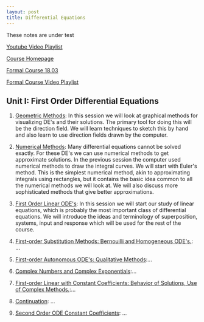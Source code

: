 ```yaml
---
layout: post
title: Differential Equations
---
```

<span class="newthought">These notes</span> are under test

[Youtube Video Playlist](https://www.youtube.com/playlist?list=PLUl4u3cNGP63oTpyxCMLKt_JmB0WtSZfG)

[Course Homepage](https://ocw.mit.edu/resources/res-18-009-learn-differential-equations-up-close-with-gilbert-strang-and-cleve-moler-fall-2015/index.htm)

[Formal Course 18.03](https://ocw.mit.edu/courses/mathematics/18-03sc-differential-equations-fall-2011/index.htm)

[Formal Course Video Playlist](https://www.youtube.com/playlist?list=PLEC88901EBADDD980)

## Unit I: First Order Differential Equations

1. [Geometric Methods](UnitI/geometric_methods): In this session we will look at graphical methods for visualizing DE's and their solutions. The primary tool for doing this will be the direction field. We will learn techniques to sketch this by hand and also learn to use direction fields drawn by the computer.

2. [Numerical Methods](UnitI/numerical_methods): Many differential equations cannot be solved exactly. For these DE's we can use numerical methods to get approximate solutions. In the previous session the computer used numerical methods to draw the integral curves. We will start with Euler's method. This is the simplest numerical method, akin to approximating integrals using rectangles, but it contains the basic idea common to all the numerical methods we will look at. We will also discuss more sophisticated methods that give better approximations.

3. [First Order Linear ODE's](UnitI/first_order_linear_odes): In this session we will start our study of linear equations, which is probably the most important class of differential equations. We will introduce the ideas and terminology of superposition, systems, input and response which will be used for the rest of the course.

4. [First-order Substitution Methods: Bernouilli and Homogeneous ODE's.](UnitI/first_order_substitution_methods): ...

5. [First-order Autonomous ODE's: Qualitative Methods](UnitI/autonomous_ode):...

6. [Complex Numbers and Complex Exponentials](UnitI/complex_numbers_and_complex_exponentials):...

7. [First-order Linear with Constant Coefficients: Behavior of Solutions, Use of Complex Methods.](UnitI/constant_coefficients):... 

8. [Continuation](UnitI/continuation): ...

9. [Second Order ODE Constant Coefficients](UnitI/9_second_order_ode_constant_coefficients): ... 